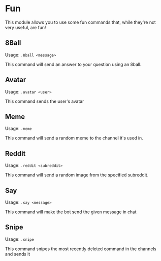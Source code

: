 # Fun

This module allows you to use some fun commands that, while they're not very useful, are fun!

## 8Ball

Usage: `.8ball <message>`

This command will send an answer to your question using an 8ball.

## Avatar

Usage: `.avatar <user>`

This command sends the user's avatar

## Meme

Usage: `.meme`

This command will send a random meme to the channel it's used in.

## Reddit

Usage: `.reddit <subreddit>`

This command will send a random image from the specified subreddit.

## Say

Usage: `.say <message>`

This command will make the bot send the given message in chat

## Snipe

Usage: `.snipe`

This command snipes the most recently deleted command in the channels and sends it

